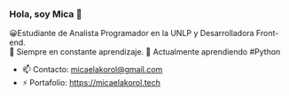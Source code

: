 ### Hola, soy Mica  👋

😀Estudiante de Analista Programador en la UNLP y Desarrolladora Front-end. <br>
💛 Siempre en constante aprendizaje. 
📔 Actualmente aprendiendo #Python

- 📫 Contacto: micaelakorol@gmail.com
- ⚡ Portafolio: https://micaelakorol.tech

